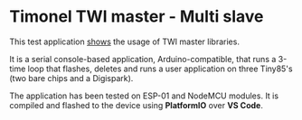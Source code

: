 Timonel TWI master - Multi slave
================================

This test application [shows](https://youtu.be/PM9X1thrdOY) the usage of TWI master libraries.

It is a serial console-based application, Arduino-compatible, that runs a 3-time loop that flashes, deletes and runs a user application on three Tiny85's (two bare chips and a Digispark).

The application has been tested on ESP-01 and NodeMCU modules. It is compiled and flashed to the device using __PlatformIO__ over __VS Code__.
